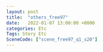 ```yaml
---
layout: post
title:  "others_free97"
date:   2022-01-07 13:00:00 +0000
categories: Etc
Tags: Story Etc
SceneCode: ["scene_free97_q1_s20"]
---
```

